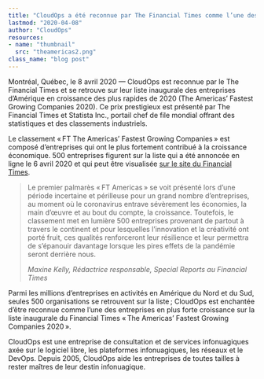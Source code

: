```yaml
---
title: "CloudOps a été reconnue par The Financial Times comme l’une des entreprises d’Amérique en croissance des plus rapides de 2020"
lastmod: "2020-04-08"
author: "CloudOps"
resources:
- name: "thumbnail"
  src: "theamericas2.png"
class_name: "blog post"
---
```


<p>Montréal, Québec, le 8&nbsp;avril 2020 — CloudOps est reconnue par le The Financial Times et se retrouve sur leur liste inaugurale des entreprises d’Amérique en croissance des plus rapides de 2020 (The Americas’ Fastest Growing Companies 2020). Ce prix prestigieux est présenté par The Financial Times et Statista Inc., portail chef de file mondial offrant des statistiques et des classements industriels.</p><p>Le classement « FT The Americas’ Fastest Growing Companies » est composé d’entreprises qui ont le plus fortement contribué à la croissance économique. 500 entreprises figurent sur la liste qui a été annoncée en ligne le 6&nbsp;avril 2020 et qui peut être visualisée <a href="https://www.ft.com/content/b0a5e02e-7412-11ea-ad98-044200cb277f">sur le site du Financial Times</a>.&nbsp;</p>

<blockquote class="wp-block-quote"><p>Le premier palmarès « FT Americas » se voit présenté lors d’une période incertaine et périlleuse pour un grand nombre d’entreprises, au moment où le coronavirus entrave sévèrement les économies, la main d’œuvre et au bout du compte, la croissance. Toutefois, le classement met en lumière&nbsp;500 entreprises provenant de partout à travers le continent et pour lesquelles l’innovation et la créativité ont porté fruit, ces qualités renforceront leur résilience et leur permettra de s’épanouir davantage lorsque les pires effets de la pandémie seront derrière nous.</p><p><cite>Maxine Kelly, Rédactrice responsable, Special Reports au Financial Times</cite></p></blockquote>

<p>Parmi les millions d’entreprises en activités en Amérique du Nord et du Sud, seules 500 organisations se retrouvent sur la liste ; CloudOps est enchantée d’être reconnue comme l’une des entreprises en plus forte croissance sur la liste inaugurale du Financial Times « The Americas’ Fastest Growing Companies&nbsp;2020 ».</p><p>CloudOps est une entreprise de consultation et de services infonuagiques axée sur le logiciel libre, les plateformes infonuagiques, les réseaux et le DevOps. Depuis 2005, CloudOps aide les entreprises de toutes tailles à rester maîtres de leur destin infonuagique.</p>